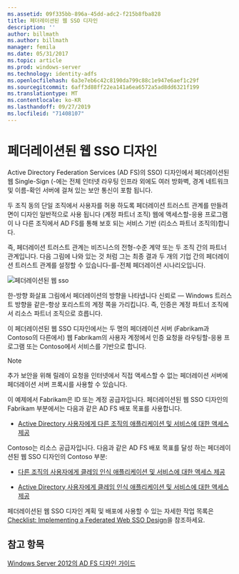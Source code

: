```yaml
---
ms.assetid: 09f335bb-896a-45dd-adc2-f215b8fba828
title: 페더레이션된 웹 SSO 디자인
description: ''
author: billmath
ms.author: billmath
manager: femila
ms.date: 05/31/2017
ms.topic: article
ms.prod: windows-server
ms.technology: identity-adfs
ms.openlocfilehash: 6a3e7eb6c42c8190da799c88c1e947e6aef1c29f
ms.sourcegitcommit: 6aff3d88ff22ea141a6ea6572a5ad8dd6321f199
ms.translationtype: MT
ms.contentlocale: ko-KR
ms.lasthandoff: 09/27/2019
ms.locfileid: "71408107"
---
```

# <a name="federated-web-sso-design"></a>페더레이션된 웹 SSO 디자인

Active Directory Federation Services \(AD FS\)의 SSO\) 디자인에서 페더레이션된 웹 Single\-Sign \(\-에는 전체 인터넷 라우팅 인프라 외에도 여러 방화벽, 경계 네트워크 및 이름\-확인 서버에 걸쳐 있는 보안 통신이 포함 됩니다.  
  
두 조직 동의 단일 조직에서 사용자를 허용 하도록 페더레이션 트러스트 관계를 만들려면이 디자인 일반적으로 사용 됩니다 \(계정 파트너 조직\) 웹에 액세스할\-응용 프로그램이 나 다른 조직에서 AD FS를 통해 보호 되는 서비스 기반 \(리소스 파트너 조직의\)합니다.  
  
즉, 페더레이션 트러스트 관계는 비즈니스의 전형\-수준 계약 또는 두 조직 간의 파트너 관계입니다. 다음 그림에 나와 있는 것 처럼 그는 최종 결과 두 개의 기업 간의 페더레이션 트러스트 관계를 설정할 수 있습니다\-를\-전체 페더레이션 시나리오입니다.  
  
![페더레이션된 웹 sso](media/adfs2_FederatedWebSSODesign.gif)  
  
한\-방향 화살표 그림에서 페더레이션의 방향을 나타냅니다 신뢰로 — Windows 트러스트 방향을 같은-항상 포리스트의 계정 쪽을 가리킵니다. 즉, 인증은 계정 파트너 조직에서 리소스 파트너 조직으로 흐릅니다.  
  
이 페더레이션된 웹 SSO 디자인에서는 두 명의 페더레이션 서버 \(Fabrikam과 Contoso의 다른에서\) 웹 Fabrikam의 사용자 계정에서 인증 요청을 라우팅할\-응용 프로그램 또는 Contoso에서 서비스를 기반으로 합니다.  
  
> [!NOTE]  
> 추가 보안을 위해 릴레이 요청을 인터넷에서 직접 액세스할 수 없는 페더레이션 서버에 페더레이션 서버 프록시를 사용할 수 있습니다.  
  
이 예제에서 Fabrikam은 ID 또는 계정 공급자입니다. 페더레이션된 웹 SSO 디자인의 Fabrikam 부분에서는 다음과 같은 AD FS 배포 목표를 사용합니다.  
  
-   [Active Directory 사용자에게 다른 조직의 애플리케이션 및 서비스에 대한 액세스 제공](Provide-Your-Active-Directory-Users-Access-to-the-Applications-and-Services-of-Other-Organizations.md)  
  
Contoso는 리소스 공급자입니다. 다음과 같은 AD FS 배포 목표를 달성 하는 페더레이션된 웹 SSO 디자인의 Contoso 부분:  
  
-   [다른 조직의 사용자에게 클레임 인식 애플리케이션 및 서비스에 대한 액세스 제공](Provide-Users-in-Another-Organization-Access-to-Your-Claims-Aware-Applications-and-Services.md)  
  
-   [Active Directory 사용자에게 클레임 인식 애플리케이션 및 서비스에 대한 액세스 제공](Provide-Your-Active-Directory-Users-Access-to-Your-Claims-Aware-Applications-and-Services.md)  
  
페더레이션된 웹 SSO 디자인 계획 및 배포에 사용할 수 있는 자세한 작업 목록은 [Checklist: Implementing a Federated Web SSO Design](../../ad-fs/deployment/Checklist--Implementing-a-Federated-Web-SSO-Design.md)을 참조하세요.  
  
## <a name="see-also"></a>참고 항목
[Windows Server 2012의 AD FS 디자인 가이드](AD-FS-Design-Guide-in-Windows-Server-2012.md)
